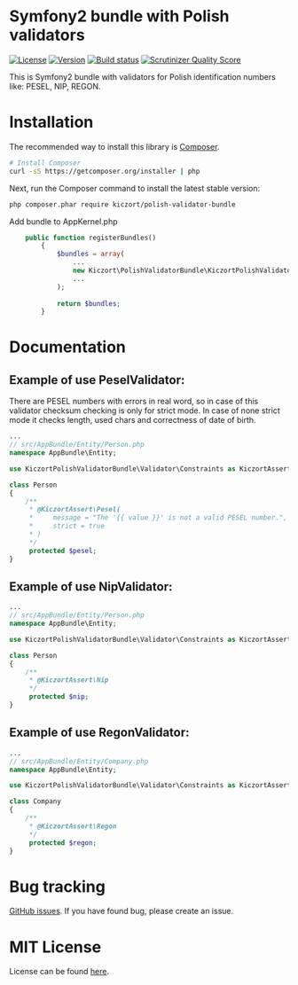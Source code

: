 Symfony2 bundle with Polish validators 
==================================

[![License](https://img.shields.io/packagist/l/kiczort/polish-validator-bundle.svg)](https://packagist.org/packages/kiczort/polish-validator-bundle)
[![Version](https://img.shields.io/packagist/v/kiczort/polish-validator-bundle.svg)](https://packagist.org/packages/kiczort/polish-validator-bundle)
[![Build status](https://travis-ci.org/kiczort/polish-validator-bundle.svg)](http://travis-ci.org/kiczort/polish-validator-bundle)
[![Scrutinizer Quality Score](https://img.shields.io/scrutinizer/g/kiczort/polish-validator-bundle.svg)](https://scrutinizer-ci.com/g/kiczort/polish-validator-bundle/)

This is Symfony2 bundle with validators for Polish identification numbers like: PESEL, NIP, REGON.
 
 
# Installation

The recommended way to install this library is
[Composer](http://getcomposer.org).

```bash
# Install Composer
curl -sS https://getcomposer.org/installer | php
```

Next, run the Composer command to install the latest stable version:

```bash
php composer.phar require kiczort/polish-validator-bundle
```

Add bundle to AppKernel.php

```php
    public function registerBundles()
        {
            $bundles = array(
                ...
                new Kiczort\PolishValidatorBundle\KiczortPolishValidatorBundle(),
                ...
            );
            
            return $bundles;
        }
```

# Documentation

## Example of use PeselValidator:

There are PESEL numbers with errors in real word, so in case of this validator checksum checking is only for strict mode.
In case of none strict mode it checks length, used chars and correctness of date of birth.

```php
...
// src/AppBundle/Entity/Person.php
namespace AppBundle\Entity;

use KiczortPolishValidatorBundle\Validator\Constraints as KiczortAssert;

class Person
{
    /**
     * @KiczortAssert\Pesel(
     *     message = "The '{{ value }}' is not a valid PESEL number.",
     *     strict = true
     * )
     */
     protected $pesel;
}
```

## Example of use NipValidator:

```php
...
// src/AppBundle/Entity/Person.php
namespace AppBundle\Entity;

use KiczortPolishValidatorBundle\Validator\Constraints as KiczortAssert;

class Person
{
    /**
     * @KiczortAssert\Nip
     */
     protected $nip;
}
```

## Example of use RegonValidator:

```php
...
// src/AppBundle/Entity/Company.php
namespace AppBundle\Entity;

use KiczortPolishValidatorBundle\Validator\Constraints as KiczortAssert;

class Company
{
    /**
     * @KiczortAssert\Regon
     */
     protected $regon;
}
```

# Bug tracking

[GitHub issues](https://github.com/kiczort/polish-validator-bundle/issues).
If you have found bug, please create an issue.


# MIT License

License can be found [here](https://github.com/kiczort/polish-validator-bundle/blob/master/LICENSE).

